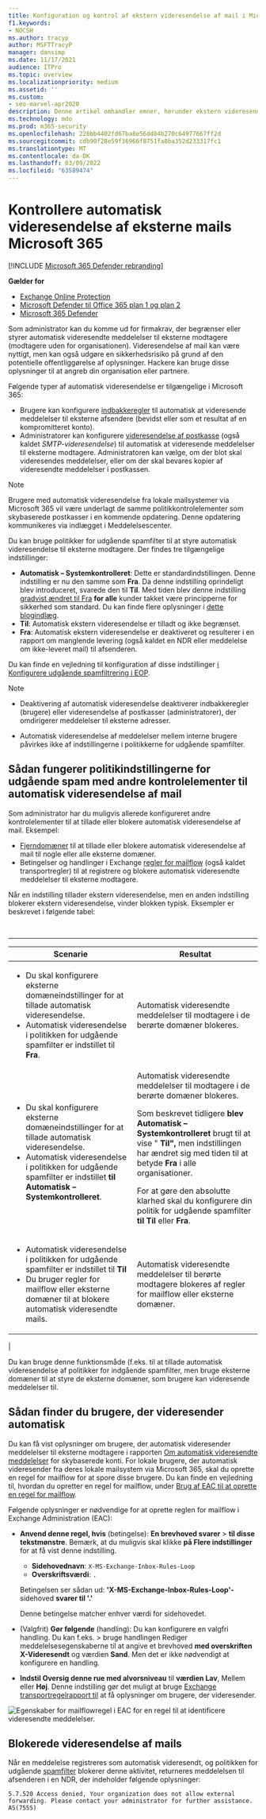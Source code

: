 ```yaml
---
title: Konfiguration og kontrol af ekstern videresendelse af mail i Microsoft 365.
f1.keywords:
- NOCSH
ms.author: tracyp
author: MSFTTracyP
manager: dansimp
ms.date: 11/17/2021
audience: ITPro
ms.topic: overview
ms.localizationpriority: medium
ms.assetid: ''
ms.custom:
- seo-marvel-apr2020
description: Denne artikel omhandler emner, herunder ekstern videresendelse af mail, automatisk videresendelse, 5.7.520 Adgang nægtet meddelelser, deaktivering af ekstern videresendelse, "Din administrator har deaktiveret ekstern videresendelse"-meddelelser samt politikken for udgående uønsket post.
ms.technology: mdo
ms.prod: m365-security
ms.openlocfilehash: 228bb4402fd67ba8e56dd84b270c64977667ff2d
ms.sourcegitcommit: cdb90f28e59f36966f8751fa8ba352d233317fc1
ms.translationtype: MT
ms.contentlocale: da-DK
ms.lasthandoff: 03/09/2022
ms.locfileid: "63589474"
---
```

# <a name="control-automatic-external-email-forwarding-in-microsoft-365"></a>Kontrollere automatisk videresendelse af eksterne mails Microsoft 365

[!INCLUDE [Microsoft 365 Defender rebranding](../includes/microsoft-defender-for-office.md)]

**Gælder for**
- [Exchange Online Protection](exchange-online-protection-overview.md)
- [Microsoft Defender til Office 365 plan 1 og plan 2](defender-for-office-365.md)
- [Microsoft 365 Defender](../defender/microsoft-365-defender.md)

Som administrator kan du komme ud for firmakrav, der begrænser eller styrer automatisk videresendte meddelelser til eksterne modtagere (modtagere uden for organisationen). Videresendelse af mail kan være nyttigt, men kan også udgøre en sikkerhedsrisiko på grund af den potentielle offentliggørelse af oplysninger. Hackere kan bruge disse oplysninger til at angreb din organisation eller partnere.

Følgende typer af automatisk videresendelse er tilgængelige i Microsoft 365:

- Brugere kan konfigurere [indbakkeregler](https://support.microsoft.com/office/c24f5dea-9465-4df4-ad17-a50704d66c59) til automatisk at videresende meddelelser til eksterne afsendere (bevidst eller som et resultat af en kompromitteret konto).
- Administratorer kan konfigurere [videresendelse af postkasse](/exchange/recipients-in-exchange-online/manage-user-mailboxes/configure-email-forwarding) (også kaldet _SMTP-videresendelse_) til automatisk at videresende meddelelser til eksterne modtagere. Administratoren kan vælge, om der blot skal videresendes meddelelser, eller om der skal bevares kopier af videresendte meddelelser i postkassen.

> [!NOTE]
> Brugere med automatisk videresendelse fra lokale mailsystemer via Microsoft 365 vil være underlagt de samme politikkontrolelementer som skybaserede postkasser i en kommende opdatering. Denne opdatering kommunikeres via indlægget i Meddelelsescenter.

Du kan bruge politikker for udgående spamfilter til at styre automatisk videresendelse til eksterne modtagere. Der findes tre tilgængelige indstillinger:

- **Automatisk – Systemkontrolleret**: Dette er standardindstillingen. Denne indstilling er nu den samme som **Fra**. Da denne indstilling oprindeligt blev introduceret, svarede den til **Til**. Med tiden blev denne indstilling [gradvist ændret til Fra](secure-by-default.md) **for alle** kunder takket være principperne for sikkerhed som standard. Du kan finde flere oplysninger i [dette blogindlæg](https://techcommunity.microsoft.com/t5/exchange-team-blog/all-you-need-to-know-about-automatic-email-forwarding-in/ba-p/2074888). 
- **Til**: Automatisk ekstern videresendelse er tilladt og ikke begrænset.
- **Fra**: Automatisk ekstern videresendelse er deaktiveret og resulterer i en rapport om manglende levering (også kaldet en NDR eller meddelelse om ikke-leveret mail) til afsenderen.

Du kan finde en vejledning til konfiguration af disse indstillinger [i Konfigurere udgående spamfiltrering i EOP](configure-the-outbound-spam-policy.md).

> [!NOTE]
>
> - Deaktivering af automatisk videresendelse deaktiverer indbakkeregler (brugere) eller videresendelse af postkasser (administratorer), der omdirigerer meddelelser til eksterne adresser.
>
> - Automatisk videresendelse af meddelelser mellem interne brugere påvirkes ikke af indstillingerne i politikkerne for udgående spamfilter.


## <a name="how-the-outbound-spam-filter-policy-settings-work-with-other-automatic-email-forwarding-controls"></a>Sådan fungerer politikindstillingerne for udgående spam med andre kontrolelementer til automatisk videresendelse af mail

Som administrator har du muligvis allerede konfigureret andre kontrolelementer til at tillade eller blokere automatisk videresendelse af mail. Eksempel:

- [Fjerndomæner](/exchange/mail-flow-best-practices/remote-domains/remote-domains) til at tillade eller blokere automatisk videresendelse af mail til nogle eller alle eksterne domæner.
- Betingelser og handlinger i Exchange [regler for mailflow](/exchange/security-and-compliance/mail-flow-rules/mail-flow-rules) (også kaldet transportregler) til at registrere og blokere automatisk videresendte meddelelser til eksterne modtagere.

Når en indstilling tillader ekstern videresendelse, men en anden indstilling blokerer ekstern videresendelse, vinder blokken typisk. Eksempler er beskrevet i følgende tabel:

<br>

****

|Scenarie|Resultat|
|---|---|
|<ul><li>Du skal konfigurere eksterne domæneindstillinger for at tillade automatisk videresendelse.</li><li>Automatisk videresendelse i politikken for udgående spamfilter er indstillet til **Fra**.</li></ul>|Automatisk videresendte meddelelser til modtagere i de berørte domæner blokeres.|
|<ul><li>Du skal konfigurere eksterne domæneindstillinger for at tillade automatisk videresendelse.</li><li>Automatisk videresendelse i politikken for udgående spamfilter er indstillet **til Automatisk – Systemkontrolleret**.</li></ul>|Automatisk videresendte meddelelser til modtagere i de berørte domæner blokeres. <p> Som beskrevet tidligere **blev Automatisk – Systemkontrolleret** brugt til at vise " **Til",** men indstillingen har ændret sig med tiden til at betyde **Fra** i alle organisationer. <p> For at gøre den absolutte klarhed skal du konfigurere din politik for udgående spamfilter **til Til** eller **Fra**.|
|<ul><li>Automatisk videresendelse i politikken for udgående spamfilter er indstillet til **Til**</li><li>Du bruger regler for mailflow eller eksterne domæner til at blokere automatisk videresendte mails.</li></ul>|Automatisk videresendte meddelelser til berørte modtagere blokeres af regler for mailflow eller eksterne domæner.|
|

Du kan bruge denne funktionsmåde (f.eks. til at tillade automatisk videresendelse af politikker for indgående spamfilter, men bruge eksterne domæner til at styre de eksterne domæner, som brugere kan videresende meddelelser til.

## <a name="how-to-find-users-that-are-automatically-forwarding"></a>Sådan finder du brugere, der videresender automatisk

Du kan få vist oplysninger om brugere, der automatisk videresender meddelelser til eksterne modtagere i rapporten [Om automatisk videresendte meddelelser](/exchange/monitoring/mail-flow-reports/mfr-auto-forwarded-messages-report) for skybaserede konti. For lokale brugere, der automatisk videresender fra deres lokale mailsystem via Microsoft 365, skal du oprette en regel for mailflow for at spore disse brugere. Du kan finde en vejledning til, hvordan du opretter en regel for mailflow, under [Brug af EAC til at oprette en regel for mailflow](/exchange/security-and-compliance/mail-flow-rules/manage-mail-flow-rules#use-the-eac-to-create-a-mail-flow-rule).

Følgende oplysninger er nødvendige for at oprette reglen for mailflow i Exchange Administration (EAC):

- **Anvend denne regel, hvis** (betingelse): **En brevhoved svarer** \> **til disse tekstmønstre**. Bemærk, at du muligvis skal klikke **på Flere indstillinger** for at få vist denne indstilling.
  - **Sidehovednavn**: `X-MS-Exchange-Inbox-Rules-Loop`
  - **Overskriftsværdi**: `.`

  Betingelsen ser sådan ud: **'X-MS-Exchange-Inbox-Rules-Loop'-** sidehoved **svarer til '.'**

  Denne betingelse matcher enhver værdi for sidehovedet.

- (Valgfrit) **Gør følgende** (handling): Du kan konfigurere en valgfri handling. Du kan f.eks.  \> bruge handlingen Rediger meddelelsesegenskaberne til at angive et brevhoved **med overskriften** **X-Videresendt** og værdien **Sand**. Men det er ikke nødvendigt at konfigurere en handling.
- **Indstil Oversig denne rue med alvorsniveau** til **værdien Lav**, Mellem eller **Høj**.  Denne indstilling gør det muligt at bruge [Exchange transportregelrapport til](view-email-security-reports.md#exchange-transport-rule-report) at få oplysninger om brugere, der videresender.

![Egenskaber for mailflowregel i EAC for en regel til at identificere videresendte meddelelser.](../../media/mail-flow-rule-for-forwarded-messages.png)

## <a name="blocked-email-forwarding-messages"></a>Blokerede videresendelse af mails

Når en meddelelse registreres som automatisk videresendt, og politikken for udgående [spamfilter](configure-the-outbound-spam-policy.md) blokerer denne  aktivitet, returneres meddelelsen til afsenderen i en NDR, der indeholder følgende oplysninger:

`5.7.520 Access denied, Your organization does not allow external forwarding. Please contact your administrator for further assistance. AS(7555)`
